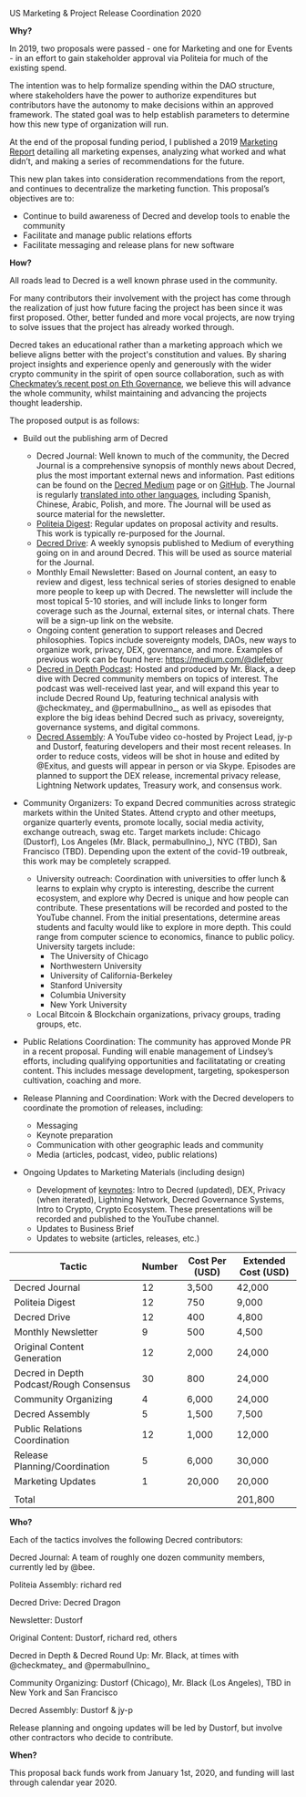 US Marketing & Project Release Coordination 2020

**Why?**

In 2019, two proposals were passed - one for Marketing and one for Events - in an effort to gain stakeholder approval via Politeia for much of the existing spend. 

The intention was to help formalize spending within the DAO structure, where stakeholders have the power to authorize expenditures but contributors have the autonomy to make decisions within an approved framework. 
The stated goal was to help establish parameters to determine how this new type of organization will run. 

At the end of the proposal funding period, I published a 2019 [Marketing Report](https://blog.decred.org/2020/02/26/Decred-2019-Marketing-Report/) detailing all marketing expenses, analyzing what worked and what didn’t, and making a series of recommendations for the future.

This new plan takes into consideration recommendations from the report, and continues to decentralize the marketing function. This proposal’s objectives are to:
*  Continue to build awareness of Decred and develop tools to enable the community
* Facilitate and manage public relations efforts
* Facilitate messaging and release plans for new software


**How?**

All roads lead to Decred is a well known phrase used in the community.

For many contributors their involvement with the project has come through the realization of just how future facing the project has been since it was first proposed. Other, better funded and more vocal projects, are now trying to solve issues that the project has already worked through.

Decred takes an educational rather than a marketing approach which we believe aligns better with the project's constitution and values.
By sharing project insights and experience openly and generously with the wider crypto community in the spirit of open source collaboration, such as with [Checkmatey’s recent post on Eth Governance](https://medium.com/@_Checkmatey_/observing-ethereum-governance-during-the-progpow-debate-9bf1aec724ad), we believe this will advance the whole community, whilst maintaining and advancing the projects thought leadership. 

The proposed output is as follows:
*  Build out the publishing arm of Decred
    *  Decred Journal: Well known to much of the community, the Decred Journal is a comprehensive synopsis of monthly news about Decred, plus the most important external news and information. Past editions can be found on the [Decred Medium](https://medium.com/decred) page or on [GitHub](https://github.com/xaur/decred-news/releases). The Journal is regularly [translated into other languages](https://xaur.github.io/decred-news/), including Spanish, Chinese, Arabic, Polish, and more. The Journal will be used as source material for the newsletter.
    *  [Politeia Digest](https://medium.com/politeia-digest): Regular updates on proposal activity and results. This work is typically re-purposed for the Journal. 
    *  [Decred Drive](https://medium.com/@decreddrive): A weekly synopsis published to Medium of everything going on in and around Decred. This will be used as source material for the Journal.
    *  Monthly Email Newsletter: Based on Journal content, an easy to review and digest, less technical series of stories designed to enable more people to keep up with Decred. The newsletter will include the most topical 5-10 stories, and will include links to longer form coverage such as the Journal, external sites, or internal chats. There will be a sign-up link on the website.
    *  Ongoing content generation to support releases and Decred philosophies. Topics include sovereignty models, DAOs, new ways to organize work, privacy, DEX, governance, and more. Examples of previous work can be found here: https://medium.com/@dlefebvr
    *  [Decred in Depth Podcast](https://decredindepth.libsyn.com/): Hosted and produced by Mr. Black, a deep dive with Decred community members on topics of interest. The podcast was well-received last year, and will expand this year to include Decred Round Up, featuring technical analysis with @checkmatey_ and @permabullnino_, as well as episodes that explore the big ideas behind Decred such as privacy, sovereignty, governance systems, and digital commons.
    *  [Decred Assembly](https://www.youtube.com/playlist?list=PLaMrpvQ0yJ_z8ZtvgBqinmL74_0W7prv2): A YouTube video co-hosted by Project Lead, jy-p and Dustorf, featuring developers and their most recent releases. In order to reduce costs, videos will be shot in house and edited by @Exitus, and guests will appear in person or via Skype. Episodes are planned to support the DEX release, incremental privacy release, Lightning Network updates, Treasury work, and consensus work.
*  Community Organizers: To expand Decred communities across strategic markets within the United States. Attend crypto and other meetups, organize quarterly events, promote locally, social media activity, exchange outreach, swag etc. Target markets include: Chicago (Dustorf), Los Angeles (Mr. Black, permabullnino_), NYC (TBD), San Francisco (TBD). Depending upon the extent of the covid-19 outbreak, this work may be completely scrapped.
    *  University outreach: Coordination with universities to offer lunch & learns to explain why crypto is interesting, describe the current ecosystem, and explore why Decred is unique and how people can contribute. These presentations will be recorded and posted to the YouTube channel. From the initial presentations, determine areas students and faculty would like to explore in more depth. This could range from computer science to economics, finance to public policy. University targets include:
        *  The University of Chicago
        *  Northwestern University
        *  University of California-Berkeley
        *  Stanford University
        *  Columbia University
        *  New York University
    *  Local Bitcoin & Blockchain organizations, privacy groups, trading groups, etc. 

*  Public Relations Coordination: The community has approved Monde PR in a recent proposal. Funding will enable management of  Lindsey’s efforts, including qualifying  opportunities and facilitatating or creating content. This includes message development, targeting, spokesperson cultivation, coaching and more. 
*  Release Planning and Coordination: Work with the Decred developers to coordinate the promotion of releases, including:
    *  Messaging 
    *  Keynote preparation
    *  Communication with other geographic leads and community
    *  Media (articles, podcast, video, public relations)
*  Ongoing Updates to Marketing Materials (including design)
     *  Development of [keynotes](https://www.notion.so/Decred-Keynotes-5c3fdfb0a73841c0a394efe002003409): Intro to Decred (updated), DEX, Privacy (when iterated), Lightning Network, Decred Governance Systems, Intro to Crypto, Crypto Ecosystem. These presentations will be recorded and published to the YouTube channel.
    *  Updates to Business Brief
    *  Updates to website (articles, releases, etc.)

| Tactic | Number | Cost Per (USD) | Extended Cost (USD) |
|-----------------------------------------|--------|----------------|---------------------|
| Decred Journal | 12 |  3,500 | 42,000 |
| Politeia Digest | 12 | 750 | 9,000 |
| Decred Drive | 12 | 400 | 4,800 |
| Monthly Newsletter | 9 | 500 | 4,500 |
| Original Content Generation | 12 | 2,000 | 24,000 |
| Decred in Depth Podcast/Rough Consensus | 30 | 800 | 24,000 |
| Community Organizing | 4 | 6,000 | 24,000 |
| Decred Assembly | 5 | 1,500 |  7,500 |
| Public Relations Coordination | 12 | 1,000 | 12,000 |
| Release Planning/Coordination | 5 | 6,000 | 30,000 |
| Marketing Updates | 1 | 20,000 |  20,000 |
|  |  |  |  |
| Total |  |  | 201,800 |



**Who?**

Each of the tactics involves the following Decred contributors:

Decred Journal: A team of roughly one dozen community members, currently led by @bee.

Politeia Assembly: richard red

Decred Drive: Decred Dragon

Newsletter: Dustorf

Original Content: Dustorf, richard red, others

Decred in Depth & Decred Round Up: Mr. Black, at times with @checkmatey_ and @permabullnino_

Community Organizing: Dustorf (Chicago), Mr. Black (Los Angeles), TBD in New York and San Francisco

Decred Assembly: Dustorf & jy-p

Release planning and ongoing updates will be led by Dustorf, but involve other contractors who decide to contribute.


**When?**

This proposal back funds work from January 1st, 2020, and funding will last through calendar year 2020.